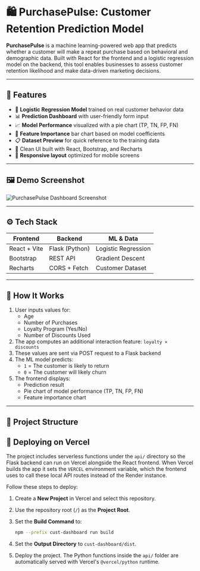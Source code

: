 # 🛍️ PurchasePulse: Customer Retention Prediction Model

**PurchasePulse** is a machine learning-powered web app that predicts whether a customer will make a repeat purchase based on behavioral and demographic data. Built with React for the frontend and a logistic regression model on the backend, this tool enables businesses to assess customer retention likelihood and make data-driven marketing decisions.

---

## 🚀 Features

- 🧠 **Logistic Regression Model** trained on real customer behavior data  
- 📊 **Prediction Dashboard** with user-friendly form input  
- 📈 **Model Performance** visualized with a pie chart (TP, TN, FP, FN)  
- 🧮 **Feature Importance** bar chart based on model coefficients  
- 📋 **Dataset Preview** for quick reference to the training data
- 🎨 Clean UI built with React, Bootstrap, and Recharts
- 📱 **Responsive layout** optimized for mobile screens

---

## 🖼️ Demo Screenshot

![PurchasePulse Dashboard Screenshot](https://via.placeholder.com/1000x500?text=Demo+Screenshot)

---

## ⚙️ Tech Stack

| Frontend        | Backend         | ML & Data              |
|-----------------|------------------|------------------------|
| React + Vite    | Flask (Python)   | Logistic Regression    |
| Bootstrap       | REST API         | Gradient Descent       |
| Recharts        | CORS + Fetch     | Customer Dataset       |

---

## 🧪 How It Works

1. User inputs values for:
   - Age
   - Number of Purchases
   - Loyalty Program (Yes/No)
   - Number of Discounts Used  
2. The app computes an additional interaction feature: `loyalty × discounts`  
3. These values are sent via POST request to a Flask backend  
4. The ML model predicts:
   - `1` = The customer is likely to return  
   - `0` = The customer will likely churn  
5. The frontend displays:
   - Prediction result  
   - Pie chart of model performance (TP, TN, FP, FN)  
   - Feature importance chart  

---

## 📂 Project Structure



## 🚀 Deploying on Vercel

The project includes serverless functions under the `api/` directory so the
Flask backend can run on Vercel alongside the React frontend. When Vercel
builds the app it sets the `VERCEL` environment variable, which the frontend
uses to call these local API routes instead of the Render instance.

Follow these steps to deploy:

1. Create a **New Project** in Vercel and select this repository.
2. Use the repository root (`/`) as the **Project Root**.
3. Set the **Build Command** to:

   ```bash
   npm --prefix cust-dashboard run build
   ```

4. Set the **Output Directory** to `cust-dashboard/dist`.
5. Deploy the project. The Python functions inside the `api/` folder are
   automatically served with Vercel's `@vercel/python` runtime.

